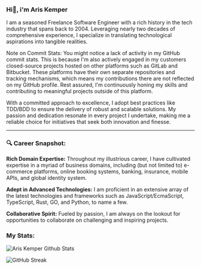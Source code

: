 ### Hi👋, i'm Aris Kemper
I am a seasoned Freelance Software Engineer with a rich history in the tech industry that spans back to 2004. Leveraging nearly two decades of comprehensive experience, I specialize in translating technological aspirations into tangible realities.

Note on Commit Stats: You might notice a lack of activity in my GitHub commit stats. This is because I'm also actively engaged in my customers closed-source projects hosted on other platforms such as GitLab and Bitbucket. These platforms have their own separate repositories and tracking mechanisms, which means my contributions there are not reflected on my GitHub profile. Rest assured, I'm continuously honing my skills and contributing to meaningful projects outside of this platform.

With a committed approach to excellence, I adopt best practices like TDD/BDD to ensure the delivery of robust and scalable solutions. My passion and dedication resonate in every project I undertake, making me a reliable choice for initiatives that seek both innovation and finesse.

____

### 🔍 Career Snapshot:

<b>Rich Domain Expertise:</b> Throughout my illustrious career, I have cultivated expertise in a myriad of business domains, including (but not limited to) e-commerce platforms, online booking systems, banking, insurance, mobile APIs, and global identity system.

<b>Adept in Advanced Technologies:</b> I am proficient in an extensive array of the latest technologies and frameworks such as JavaScript/EcmaScript, TypeScript, Rust, GO, and Python, to name a few.

<b>Collaborative Spirit:</b> Fueled by passion, I am always on the lookout for opportunities to collaborate on challenging and inspiring projects.

### My Stats:
![Aris Kemper Github Stats](https://github-readme-stats-pi-ten-49.vercel.app/api?username=ariskemper&theme=vue&include_all_commits=true)

![GitHub Streak](https://streak-stats.demolab.com/?user=ariskemper)
